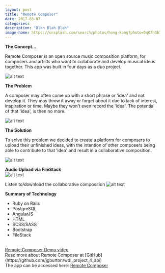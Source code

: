 ```yaml
---
layout: post
title: "Remote Composer"
date: 2017-03-07
categories:
description: "Blah Blah Blah"
image-home: https://unsplash.com/search/photos/hong-kong?photo=DqKfhGbI-sg
---
```

**The Concept...**

<p>Remote Composer is an open source music composition platform, for composers and artists who want to collaborate and develop musical ideas together. This app was built in four days as a duo project.</p>

![alt text](http://i.imgur.com/uOVnl1h.png "Remote Composer Homepage")

<!-- Video Demo:
<iframe width="560" height="315" src="https://www.youtube.com/embed/rix8R2qqICQ" frameborder="0" allowfullscreen></iframe>
<br/>
**The Problem**
<p>A composer may often come up with a short phrase or 'idea' and not develop it. They may throw it away or forget about it due to lack of interest, inspiration or time. Maybe they won't even record the 'idea'. The potential of that 'idea', is then no more.</p> -->

**The Problem**
<p>A composer may often come up with a short phrase or 'idea' and not develop it. They may throw it away or forget about it due to lack of interest, inspiration or time. Maybe they won't even record the 'idea'. The potential of that 'idea', is then no more.</p>

![alt text](http://i.imgur.com/3sdIHq0.png "Remote Composer Ideas Page")

**The Solution**
<p>To solve this problem we decided to create a platform for composers to upload their unfinished ideas, with the intention of other composers being able to contribute to that 'idea' and result in a collaborative composition.</p>

![alt text](http://i.imgur.com/JYcS5ey.png "Addition")
 <br/>

**Audio Upload via FileStack**
<br/>
![alt text](http://i1174.photobucket.com/albums/r613/jgburton/Screen%20Shot%202017-03-08%20at%2011.38.29_zpsvyqkewei.png "File Stack")
<br/>

Listen to/download the collaborative composition
![alt text](http://i.imgur.com/zpLKtMW.png "Play all")

**Summary of Technology**

<ul>
<li>Ruby on Rails</li>
<li>PostgreSQL</li>
<li>AngularJS</li>
<li>HTML</li>
<li>SCSS/SASS</li>
<li>Bootstrap</li>
<li>FileStack</li>
</ul>

<br/>
<a href="https://www.youtube.com/watch?v=rix8R2qqICQ" target="_blank">Remote Composer Demo video</a>
<br/>
Read more about Remote Composer at [GitHub](https://github.com/jgburton/wdi_project_4_api)
<br/>
The app can be accessed here: <a href="https://remotecomposer.herokuapp.com/" target="_blank">Remote Composer</a>
